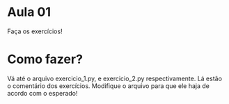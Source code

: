 # Aula 01
Faça os exercícios!

# Como fazer?

Vá até o arquivo exercicio_1.py, e exercicio_2.py respectivamente. Lá estão o comentário dos exercícios. Modifique o arquivo para que ele haja de acordo com o esperado!
